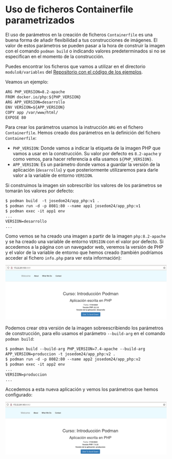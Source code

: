 # Uso de ficheros Containerfile parametrizados

El uso de parámetros en la creación de ficheros `Containerfile` es una buena forma de añadir flexibilidad a tus construcciones de imágenes. El valor de estos parámetros se pueden pasar a la hora de construir la imagen con el comando `podman build` o indicando valores predeterminados si no se especifican en el momento de la construcción.

Puedes encontrar los ficheros que vamos a utilizar en el directorio `modulo8/variables` del [Repositorio con el código de los ejemplos](https://github.com/josedom24/ejemplos_curso_podman_ow).

Veamos un ejemplo:

```
ARG PHP_VERSION=8.2-apache
FROM docker.io/php:${PHP_VERSION}
ARG APP_VERSION=desarrollo
ENV VERSION=${APP_VERSION}
COPY app /var/www/html/
EXPOSE 80
```

Para crear los parámetros usamos la instrucción `ARG` en el fichero `Containerfile`. Hemos creado dos parámetros en la definición del fichero `Containerfile`:

* `PHP_VERSION`: Donde vamos a indicar la etiqueta de la imagen PHP que vamos a usar en la construcción. Su valor por defecto es `8.2-apache` y como vemos, para hacer referencia a ella usamos `${PHP_VERSION}`.
* `APP_VERSION`: Es un parámetro donde vamos a guardar la versión de la aplicación (`desarrollo`) y que posteriormente utilizaremos para darle valor a la variable de entorno `VERSION`.

Si construimos la imagen sin sobrescribir los valores de los parámetros se tomarán los valores por defecto:

```
$ podman build  -t josedom24/app_php:v1 .
$ podman run -d -p 8081:80 --name app1 josedom24/app_php:v1
$ podman exec -it app1 env
...
VERSION=desarrollo
...
```

Como vemos se ha creado una imagen a partir de la imagen `php:8.2-apache` y se ha creado una variable de entorno `VERSION` con el valor por defecto. Si accedemos a la página con un navegador web, veremos la versión de PHP y el valor de la variable de entorno que hemos creado (también podríamos acceder al fichero `info.php` para ver esta información):

![php](img/variables1.png)

Podemos crear otra versión de la imagen sobreescribiendo los parámetros de construcción, para ello usamos el parámetro `--build-arg` en el comando `podman build`:

```
$ podman build --build-arg PHP_VERSION=7.4-apache --build-arg APP_VERSION=produccion -t josedom24/app_php:v2 .
$ podman run -d -p 8082:80 --name app2 josedom24/app_php:v2
$ podman exec -it app2 env
...
VERSION=produccion
...
```

Accedemos a esta nueva aplicación y vemos los parámetros que hemos configurado:

![php](img/variables2.png)

